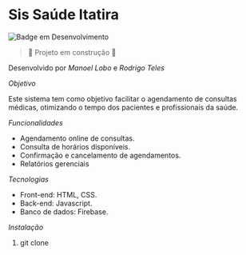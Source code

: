 # Sis Saúde Itatira

![Badge em Desenvolvimento](http://img.shields.io/static/v1?label=STATUS&message=EM%20DESENVOLVIMENTO&color=GREEN&style=for-the-badge)

> :construction: Projeto em construção :construction:

Desenvolvido por *Manoel Lobo* e *Rodrigo Teles*

*Objetivo*

Este sistema tem como objetivo facilitar o agendamento de consultas médicas, otimizando o tempo dos pacientes e profissionais da saúde.

*Funcionalidades*

- Agendamento online de consultas.
- Consulta de horários disponíveis.
- Confirmação e cancelamento de agendamentos.
- Relatórios gerenciais

*Tecnologias*

- Front-end: HTML, CSS.
- Back-end: Javascript.
- Banco de dados: Firebase.

*Instalação*

1. git clone 
